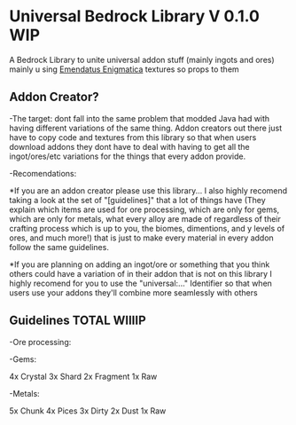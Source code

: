 # Universal Bedrock Library V 0.1.0 WIP
 A Bedrock Library to unite universal addon stuff (mainly ingots and ores)
 mainly u sing [Emendatus Enigmatica](https://github.com/Ridanisaurus/EmendatusEnigmatica) textures so props to them

## Addon Creator?
 -The target: dont fall into the same problem that modded Java had with having different variations of the same thing. Addon creators out there just have to copy code and textures from this library so that when users download addons they dont have to deal with having to get all the ingot/ores/etc variations for the things that every addon provide. 
 
 -Recomendations: 
 
 *If you are an addon creator please use this library... I also highly recomend taking a look at the set of "[guidelines]" that a lot of things have (They explain which items are used for ore processing, which are only for gems, which are only for metals, what every alloy are made of regardless of their crafting process which is up to you, the biomes, dimentions, and y levels of ores, and much more!) that is just to make every material in every addon follow the same guidelines. 
 
 *If you are planning on adding an ingot/ore or something that you think others could have a variation of in their addon that is not on this library I highly recomend for you to use the "universal:..." Identifier so that when users use your addons they'll combine more seamlessly with others 

## Guidelines TOTAL WIIIIP

-Ore processing:

-Gems:

4x Crystal
3x Shard
2x Fragment
1x Raw

-Metals:

5x Chunk
4x Pices
3x Dirty
2x Dust
1x Raw